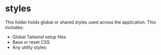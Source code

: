 # styles
This folder holds global or shared styles used across the application. This includes:

- Global Tailwind setup files
- Base or reset CSS
- Any utility styles
